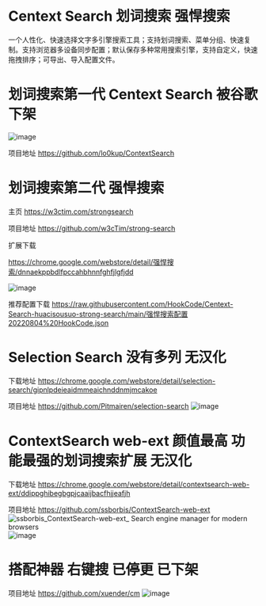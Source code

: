 # Centext Search 划词搜索 强悍搜索
一个人性化、快速选择文字多引擎搜索工具；支持划词搜索、菜单分组、快速复制。支持浏览器多设备同步配置；默认保存多种常用搜索引擎，支持自定义，快速拖拽排序；可导出、导入配置文件。

# 划词搜索第一代 Centext Search 被谷歌下架

![image](https://user-images.githubusercontent.com/90203620/182855790-d1e4f65a-a88e-4204-8dfa-7007f8fb1969.png)

项目地址
https://github.com/lo0kup/ContextSearch


# 划词搜索第二代 强悍搜索 

主页
https://w3ctim.com/strongsearch

项目地址
https://github.com/w3cTim/strong-search

扩展下载

https://chrome.google.com/webstore/detail/强悍搜索/dnnaekppbdlfpccahbhnnfghfjlgfjdd

![image](https://user-images.githubusercontent.com/90203620/182856281-b6096f87-09ea-4095-b34a-aaf496e14546.png)

推荐配置下载
https://raw.githubusercontent.com/HookCode/Centext-Search-huacisousuo-strong-search/main/强悍搜索配置20220804%20HookCode.json

# Selection Search 没有多列 无汉化
下载地址
https://chrome.google.com/webstore/detail/selection-search/gipnlpdeieaidmmeaichnddnmjmcakoe

项目地址
https://github.com/Pitmairen/selection-search
![image](https://user-images.githubusercontent.com/90203620/182857263-3d236b80-2dd6-45d4-bc21-922cba736274.png)

# ContextSearch web-ext 颜值最高 功能最强的划词搜索扩展 无汉化

下载地址
https://chrome.google.com/webstore/detail/contextsearch-web-ext/ddippghibegbgpjcaaijbacfhjjeafjh

项目地址
https://github.com/ssborbis/ContextSearch-web-ext
![ssborbis_ContextSearch-web-ext_ Search engine manager for modern browsers](https://user-images.githubusercontent.com/90203620/182858033-b0cbb3e2-d45a-4a89-a497-e34620c6c8f1.gif)
![image](https://user-images.githubusercontent.com/90203620/182858418-42f939d1-a9b7-4234-8c1b-707cf5239ccf.png)


# 搭配神器 右键搜 已停更 已下架

项目地址 https://github.com/xuender/cm
![image](https://user-images.githubusercontent.com/90203620/182866621-1826fec4-8b8b-4604-98c3-225690ba5f5b.png)


